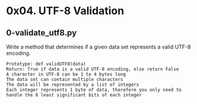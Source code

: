 # 0x04. UTF-8 Validation
## 0-validate_utf8.py
Write a method that determines if a given data set represents a valid UTF-8 encoding.

    Prototype: def validUTF8(data)
    Return: True if data is a valid UTF-8 encoding, else return False
    A character in UTF-8 can be 1 to 4 bytes long
    The data set can contain multiple characters
    The data will be represented by a list of integers
    Each integer represents 1 byte of data, therefore you only need to handle the 8 least significant bits of each integer
